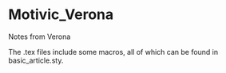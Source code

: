 # Motivic_Verona
Notes from Verona

The .tex files include some macros, all of which can be found in basic_article.sty.
